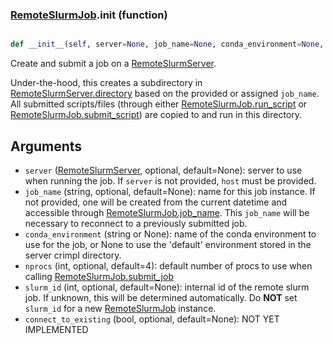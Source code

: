 ### [RemoteSlurmJob](RemoteSlurmJob.md).__init__ (function)


```py

def __init__(self, server=None, job_name=None, conda_environment=None, nprocs=4, slurm_id=None, connect_to_existing=None)

```



Create and submit a job on a [RemoteSlurmServer](RemoteSlurmServer.md).

Under-the-hood, this creates a subdirectory in [RemoteSlurmServer.directory](RemoteSlurmServer.directory.md)
based on the provided or assigned `job_name`.  All submitted scripts/files
(through either [RemoteSlurmJob.run_script](RemoteSlurmJob.run_script.md) or [RemoteSlurmJob.submit_script](RemoteSlurmJob.submit_script.md))
are copied to and run in this directory.

Arguments
-------------
* `server` ([RemoteSlurmServer](RemoteSlurmServer.md), optional, default=None): server to
    use when running the job.  If `server` is not provided, `host` must
    be provided.
* `job_name` (string, optional, default=None): name for this job instance.
    If not provided, one will be created from the current datetime and
    accessible through [RemoteSlurmJob.job_name](RemoteSlurmJob.job_name.md).  This `job_name` will
    be necessary to reconnect to a previously submitted job.
* `conda_environment` (string or None): name of the conda environment to
    use for the job, or None to use the 'default' environment stored in
    the server crimpl directory.
* `nprocs` (int, optional, default=4): default number of procs to use
    when calling [RemoteSlurmJob.submit_job](RemoteSlurmJob.submit_job.md)
* `slurm_id` (int, optional, default=None): internal id of the remote
    slurm job.  If unknown, this will be determined automatically.
    Do **NOT** set `slurm_id` for a new [RemoteSlurmJob](RemoteSlurmJob.md) instance.
* `connect_to_existing` (bool, optional, default=None): NOT YET IMPLEMENTED

